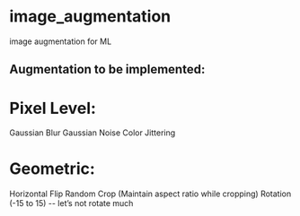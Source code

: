 # image_augmentation
image augmentation for ML


## Augmentation to be implemented: 

# Pixel Level: 
  Gaussian Blur 
  Gaussian Noise 
  Color Jittering 

# Geometric: 
 Horizontal Flip 
 Random Crop (Maintain aspect ratio while cropping) 
 Rotation (-15 to 15) -- let’s not rotate much 
